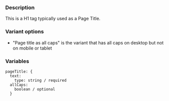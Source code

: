 ### Description
This is a H1 tag typically used as a Page Title.

### Variant options
- "Page title as all caps" is the variant that has all caps on desktop but not on mobile or tablet

### Variables
~~~
pageTitle: {
  text:
    type: string / required
  allCaps: 
    boolean / optional
  }
~~~
